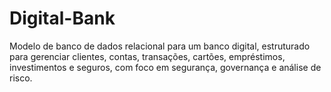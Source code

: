 # Digital-Bank
Modelo de banco de dados relacional para um banco digital, estruturado para gerenciar clientes, contas, transações, cartões, empréstimos, investimentos e seguros, com foco em segurança, governança e análise de risco.
